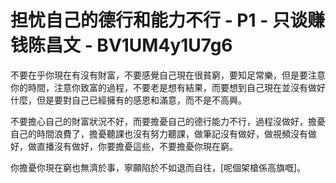 # 担忧自己的德行和能力不行 - P1 - 只谈赚钱陈昌文 - BV1UM4y1U7g6

不要在乎你現在有沒有財富，不要感覺自己現在很貧窮，要知足常樂，但是要注意你的時間，注意你致富的過程，不要老是想有結果，而要想到自己現在並沒有做好什麼，但是要對自己已經擁有的感恩和滿意，而不是不高興。

不要擔心自己的財富狀況不好，而要擔憂自己的德行能力不行，過程沒做好，擔憂自己的時間浪費了，擔憂聽課也沒有努力聽課，做筆記沒有做好，做視頻沒有做好，做直播沒有做好，你要擔憂這些，不要擔憂你現在窮。

你擔憂你現在窮也無濟於事，寧願陷於不如退而自往，[呢個架槍係高旗嘅]。